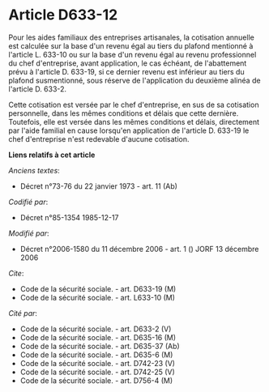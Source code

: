 # Article D633-12

Pour les aides familiaux des entreprises artisanales, la cotisation annuelle est calculée sur la base d'un revenu égal au
tiers du plafond mentionné à l'article L. 633-10 ou sur la base d'un revenu égal au revenu professionnel du chef
d'entreprise, avant application, le cas échéant, de l'abattement prévu à l'article D. 633-19, si ce dernier revenu est
inférieur au tiers du plafond susmentionné, sous réserve de l'application du deuxième alinéa de l'article D. 633-2. 

Cette cotisation est versée par le chef d'entreprise, en sus de sa cotisation personnelle, dans les mêmes conditions et
délais que cette dernière. Toutefois, elle est versée dans les mêmes conditions et délais, directement par l'aide familial en
cause lorsqu'en application de l'article D. 633-19 le chef d'entreprise n'est redevable d'aucune cotisation.

**Liens relatifs à cet article**

_Anciens textes_:

  - Décret n°73-76 du 22 janvier 1973 - art. 11 (Ab)

_Codifié par_:

  - Décret n°85-1354 1985-12-17

_Modifié par_:

  - Décret n°2006-1580 du 11 décembre 2006 - art. 1 () JORF 13 décembre 2006

_Cite_:

  - Code de la sécurité sociale. - art. D633-19 (M)
  - Code de la sécurité sociale. - art. L633-10 (M)

_Cité par_:

  - Code de la sécurité sociale. - art. D633-2 (V)
  - Code de la sécurité sociale. - art. D635-16 (M)
  - Code de la sécurité sociale. - art. D635-37 (Ab)
  - Code de la sécurité sociale. - art. D635-6 (M)
  - Code de la sécurité sociale. - art. D742-23 (V)
  - Code de la sécurité sociale. - art. D742-25 (V)
  - Code de la sécurité sociale. - art. D756-4 (M)
